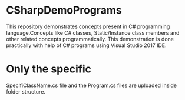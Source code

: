 # CSharpDemoPrograms
This repository demonstrates concepts present in C# programming language.Concepts like C# classes, Static/Instance class members and other related concepts programmatically.
This demonstration is done practically with help of C# programs using Visual Studio 2017 IDE.

# Only the specific 
SpecifiClassName.cs file and the Program.cs files are uploaded inside folder structure.

